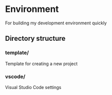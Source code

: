 # Environment
For building my development environment quickly

## Directory structure

### template/
Template for creating a new project

### vscode/
Visual Studio Code settings
